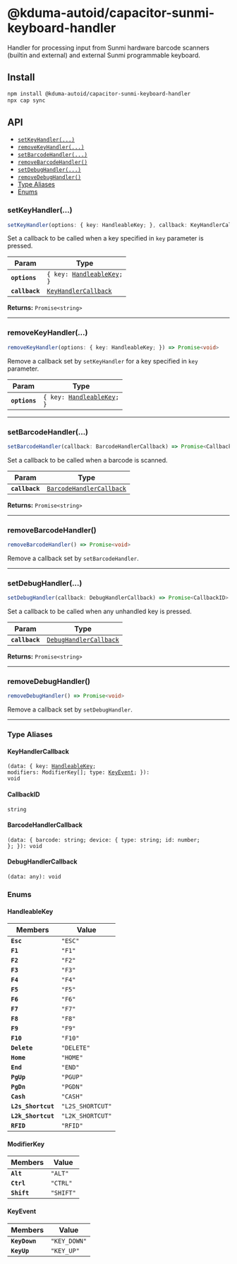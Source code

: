 # @kduma-autoid/capacitor-sunmi-keyboard-handler

Handler for processing input from Sunmi hardware barcode scanners (builtin and external) and external Sunmi programmable keyboard.

## Install

```bash
npm install @kduma-autoid/capacitor-sunmi-keyboard-handler
npx cap sync
```

## API

<docgen-index>

* [`setKeyHandler(...)`](#setkeyhandler)
* [`removeKeyHandler(...)`](#removekeyhandler)
* [`setBarcodeHandler(...)`](#setbarcodehandler)
* [`removeBarcodeHandler()`](#removebarcodehandler)
* [`setDebugHandler(...)`](#setdebughandler)
* [`removeDebugHandler()`](#removedebughandler)
* [Type Aliases](#type-aliases)
* [Enums](#enums)

</docgen-index>

<docgen-api>
<!--Update the source file JSDoc comments and rerun docgen to update the docs below-->

### setKeyHandler(...)

```typescript
setKeyHandler(options: { key: HandleableKey; }, callback: KeyHandlerCallback) => Promise<CallbackID>
```

Set a callback to be called when a key specified in `key` parameter is pressed.

| Param          | Type                                                              |
| -------------- | ----------------------------------------------------------------- |
| **`options`**  | <code>{ key: <a href="#handleablekey">HandleableKey</a>; }</code> |
| **`callback`** | <code><a href="#keyhandlercallback">KeyHandlerCallback</a></code> |

**Returns:** <code>Promise&lt;string&gt;</code>

--------------------


### removeKeyHandler(...)

```typescript
removeKeyHandler(options: { key: HandleableKey; }) => Promise<void>
```

Remove a callback set by `setKeyHandler` for a key specified in `key` parameter.

| Param         | Type                                                              |
| ------------- | ----------------------------------------------------------------- |
| **`options`** | <code>{ key: <a href="#handleablekey">HandleableKey</a>; }</code> |

--------------------


### setBarcodeHandler(...)

```typescript
setBarcodeHandler(callback: BarcodeHandlerCallback) => Promise<CallbackID>
```

Set a callback to be called when a barcode is scanned.

| Param          | Type                                                                      |
| -------------- | ------------------------------------------------------------------------- |
| **`callback`** | <code><a href="#barcodehandlercallback">BarcodeHandlerCallback</a></code> |

**Returns:** <code>Promise&lt;string&gt;</code>

--------------------


### removeBarcodeHandler()

```typescript
removeBarcodeHandler() => Promise<void>
```

Remove a callback set by `setBarcodeHandler`.

--------------------


### setDebugHandler(...)

```typescript
setDebugHandler(callback: DebugHandlerCallback) => Promise<CallbackID>
```

Set a callback to be called when any unhandled key is pressed.

| Param          | Type                                                                  |
| -------------- | --------------------------------------------------------------------- |
| **`callback`** | <code><a href="#debughandlercallback">DebugHandlerCallback</a></code> |

**Returns:** <code>Promise&lt;string&gt;</code>

--------------------


### removeDebugHandler()

```typescript
removeDebugHandler() => Promise<void>
```

Remove a callback set by `setDebugHandler`.

--------------------


### Type Aliases


#### KeyHandlerCallback

<code>(data: { key: <a href="#handleablekey">HandleableKey</a>; modifiers: ModifierKey[]; type: <a href="#keyevent">KeyEvent</a>; }): void</code>


#### CallbackID

<code>string</code>


#### BarcodeHandlerCallback

<code>(data: { barcode: string; device: { type: string; id: number; }; }): void</code>


#### DebugHandlerCallback

<code>(data: any): void</code>


### Enums


#### HandleableKey

| Members            | Value                       |
| ------------------ | --------------------------- |
| **`Esc`**          | <code>"ESC"</code>          |
| **`F1`**           | <code>"F1"</code>           |
| **`F2`**           | <code>"F2"</code>           |
| **`F3`**           | <code>"F3"</code>           |
| **`F4`**           | <code>"F4"</code>           |
| **`F5`**           | <code>"F5"</code>           |
| **`F6`**           | <code>"F6"</code>           |
| **`F7`**           | <code>"F7"</code>           |
| **`F8`**           | <code>"F8"</code>           |
| **`F9`**           | <code>"F9"</code>           |
| **`F10`**          | <code>"F10"</code>          |
| **`Delete`**       | <code>"DELETE"</code>       |
| **`Home`**         | <code>"HOME"</code>         |
| **`End`**          | <code>"END"</code>          |
| **`PgUp`**         | <code>"PGUP"</code>         |
| **`PgDn`**         | <code>"PGDN"</code>         |
| **`Cash`**         | <code>"CASH"</code>         |
| **`L2s_Shortcut`** | <code>"L2S_SHORTCUT"</code> |
| **`L2k_Shortcut`** | <code>"L2K_SHORTCUT"</code> |
| **`RFID`**         | <code>"RFID"</code>         |


#### ModifierKey

| Members     | Value                |
| ----------- | -------------------- |
| **`Alt`**   | <code>"ALT"</code>   |
| **`Ctrl`**  | <code>"CTRL"</code>  |
| **`Shift`** | <code>"SHIFT"</code> |


#### KeyEvent

| Members       | Value                   |
| ------------- | ----------------------- |
| **`KeyDown`** | <code>"KEY_DOWN"</code> |
| **`KeyUp`**   | <code>"KEY_UP"</code>   |

</docgen-api>
